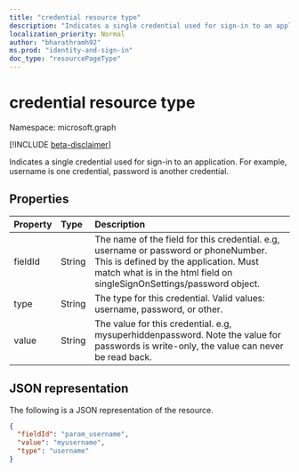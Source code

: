 ```yaml
---
title: "credential resource type"
description: "Indicates a single credential used for sign-in to an application."
localization_priority: Normal
author: "bharathramh92"
ms.prod: "identity-and-sign-in"
doc_type: "resourcePageType"
---
```


# credential resource type

Namespace: microsoft.graph

[!INCLUDE [beta-disclaimer](../../includes/beta-disclaimer.md)]

Indicates a single credential used for sign-in to an application. For example, username is one credential, password is another credential.

## Properties

| Property     | Type        | Description |
|:-------------|:------------|:------------|
|fieldId|String|The name of the field for this credential. e.g, username or password or phoneNumber. This is defined by the application. Must match what is in the html field on singleSignOnSettings/password object.|
|type|String|The type for this credential. Valid values: username, password, or other.|
|value|String|The value for this credential. e.g, mysuperhiddenpassword. Note the value for passwords is write-only, the value can never be read back.|

## JSON representation

The following is a JSON representation of the resource.

<!-- {
  "blockType": "resource",
  "optionalProperties": [

  ],
  "@odata.type": "microsoft.graph.credential",
  "baseType": null
}-->

```json
{
  "fieldId": "param_username",
  "value": "myusername",
  "type": "username"
}
```

<!-- uuid: 16cd6b66-4b1a-43a1-adaf-3a886856ed98
2019-02-04 14:57:30 UTC -->
<!-- {
  "type": "#page.annotation",
  "description": "credential resource",
  "keywords": "",
  "section": "documentation",
  "tocPath": ""
}-->


